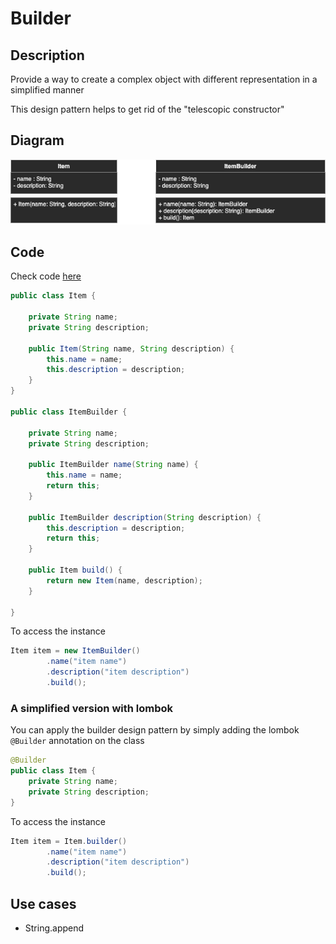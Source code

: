 # Builder

## Description
Provide a way to create a complex object with different representation in a simplified manner

This design pattern helps to get rid of the "telescopic constructor"

## Diagram
<p align="center">
  <img src="diagrams/builder.png">
</p>

## Code
Check code [here](../src/main/java/com/devt/patterns/builder)

```java
public class Item {

    private String name;
    private String description;

    public Item(String name, String description) {
        this.name = name;
        this.description = description;
    }
}

public class ItemBuilder {

    private String name;
    private String description;

    public ItemBuilder name(String name) {
        this.name = name;
        return this;
    }

    public ItemBuilder description(String description) {
        this.description = description;
        return this;
    }

    public Item build() {
        return new Item(name, description);
    }

}

```

To access the instance
```java
Item item = new ItemBuilder()
        .name("item name")
        .description("item description")
        .build();
```

### A simplified version with lombok
You can apply the builder design pattern by simply adding the lombok `@Builder` annotation on the class
```java
@Builder
public class Item {
    private String name;
    private String description;
}
```

To access the instance
```java
Item item = Item.builder()
        .name("item name")
        .description("item description")
        .build();
```

## Use cases
- String.append
